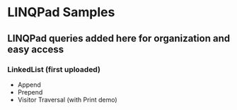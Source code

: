 # LINQPad Samples

## LINQPad queries added here for organization and easy access 

### LinkedList (first uploaded)
- Append
- Prepend
- Visitor Traversal (with Print demo)


